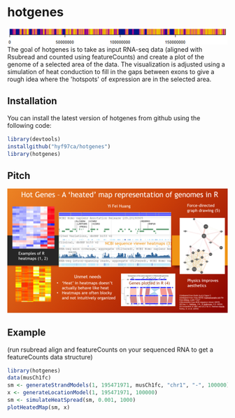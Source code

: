 
# hotgenes

<!-- badges: start -->
<!-- badges: end -->
![](./inst/extdata/musCh1.PNG)
The goal of hotgenes is to take as input RNA-seq data (aligned with Rsubread and counted using featureCounts) and create a plot of the genome of a selected area of the data. The visualization is adjusted using a simulation of heat conduction to fill in the gaps between exons to give a rough idea where the 'hotspots' of expression are in the selected area.

## Installation

You can install the latest version of hotgenes from github using the following code:

``` r
library(devtools)
installgithub("hyf97ca/hotgenes")
library(hotgenes)
```

## Pitch
![](./inst/extdata/Pitch.PNG)

## Example
(run rsubread align and featureCounts on your sequenced RNA to get a featureCounts data structure)
``` r
library(hotgenes)
data(musCh1fc)
sm <- generateStrandModels(1, 195471971, musCh1fc, "chr1", "-", 100000)
x <- generateLocationModel(1, 195471971, 100000)
sm <- simulateHeatSpread(sm, 0.001, 1000)
plotHeatedMap(sm, x)
```
